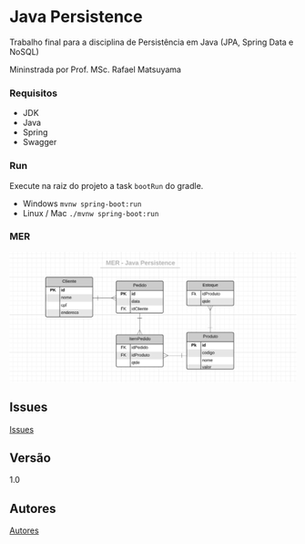 # Java Persistence

 Trabalho final para a disciplina de Persistência em Java (JPA, Spring Data e NoSQL) <p> 
 Mininstrada por Prof. MSc. Rafael Matsuyama <p>

### Requisitos

- JDK
- Java 
- Spring
- Swagger

### Run
Execute na raiz do projeto a task `bootRun` do gradle.

- Windows
  `mvnw spring-boot:run`
- Linux / Mac
  `./mvnw spring-boot:run`
  
### MER 
![MER](/doc/images/MER.PNG)

## Issues
[Issues](https://github.com/onurbasfar/fiap-mba-persistence-spring-jpa/issues)

## Versão
1.0 

## Autores

[Autores](https://github.com/onurbasfar/fiap-mba-persistence-spring-jpa/graphs/contributors)



